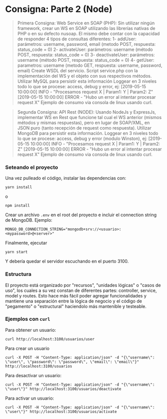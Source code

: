# Consigna: Parte 2 (Node)

> Primera Consigna: Web Service en SOAP (PHP):
> Sin utilizar ningún framework, crear un WS en SOAP utilizando las librerías nativas de PHP o en su defecto nusoap.
> El mismo debe contar con la capacidad de responder 4 tipos de consultas diferentes:
> 1- addUser: parámetros: username, password, email (metodo POST, respuesta: status_code = 0)
> 2- activateUser: parámetros: username (método POST, respuesta: status_code = 0)
> 3- deactivateUser: parámetros: username (método POST, respuesta: status_code = 0)
> 4- getUser: parametros: username (metodo GET, respuesta: username, password, email)
> Create WSDL del servicio.
> Script service.php con la implementación del WS y el objeto con sus respectivos métodos.
> Utilizar MySQL para persistir esta información
> Loggear en 3 niveles todo lo que se procese: access, debug y error, ej:
> [2019-05-15 10:00:00] INFO - "Procesamos request X | Param1: Y | Param2: Z"
> [2019-05-15 10:00:00] ERROR - "Hubo un error al intentar procesar request X"
> Ejemplo de consumo via consola de linux usando curl.

> Segunda Consigna: API Rest (NODE):
> Usando NodeJs y ExpressJs, implementar WS en Rest que funcione tal cual el WS anterior (mismos métodos y mismas
> respuestas), pero en lugar de SOAP/XML, en JSON puro (tanto recepción de request como respuesta).
> Utilizar MongoDB para persistir esta información.
> Loggear en 3 niveles todo lo que se procese: access, debug y error (modulo Winston), ej:
> [2019-05-15 10:00:00] INFO - "Procesamos request X | Param1: Y | Param2: Z"
> [2019-05-15 10:00:00] ERROR - "Hubo un error al intentar procesar request X"
> Ejemplo de consumo via consola de linux usando curl.

### Seteando el proyecto

Una vez pulleado el código, instalar las dependencias con:

```
yarn install
```

o

```
npm install
```

Crear un archivo `.env` en el root del proyecto e incluir el connection string de MongoDB. Ejemplo:

```
MONGO_DB_CONNECTION_STRING="mongodb+srv://<usuario>:<mypassword>@<server>"
```

Finalmente, ejecutar

```
yarn start
```

Y debería quedar el servidor escuchando en el puerto 3100.

### Estructura

El proyecto está organizado por "recursos", "unidades lógicas" o "casos de uso", los cuales a su vez constan de diferentes partes: controller, service, model y routes. Esto hace más fácil poder agregar funcionalidades y mantiene una separación entre la lógica de negocio y el código de "pegamento" o "estructural" haciendolo más mantenible y testeable.

### Ejemplos con `curl`

Para obtener un usuario:

```
curl http://localhost:3100/usuarios/user
```

Para crear un usuario

```
curl -X POST -H "Content-Type: application/json" -d "{\"username\": \"user\", \"password\": \"password\", \"email\": \"email\"}" http://localhost:3100/usuarios
```

Para desactivar un usuario:

```
curl -X POST -H "Content-Type: application/json" -d "{\"username\": \"user\"}" http://localhost:3100/usuarios/deactivate
```

Para activar un usuario:

```
curl -X POST -H "Content-Type: application/json" -d "{\"username\": \"user\"}" http://localhost:3100/usuarios/activate
```
